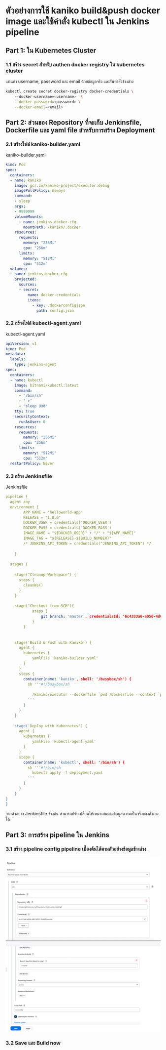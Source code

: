 # ตัวอย่างการใช้ kaniko build&push docker image  และใช้คำสั่ง kubectl ใน Jenkins pipeline
<!-- ## Table of Contents
- [Installation](#installation)
- [Usage](#usage)
- [Contributing](#contributing)
- [License](#license) -->

## Part 1: ใน Kubernetes Cluster
### 1.1 สร้าง secret สำหรับ authen docker registry ใน kubernetes cluster

แทนค่า username, password และ email ด้วยข้อมูลจริง และรันคำสั่งข้างล่าง
```bash
kubectl create secret docker-registry docker-credentials \  
    --docker-username=<username>  \
    --docker-password=<password> \
    --docker-email=<email>
```
## Part 2: ส่วนของ Repository ที่จะเก็บ Jenkinsfile, Dockerfile และ yaml file สำหรับการสร้าง Deployment
### 2.1 สร้างไฟล์ kaniko-builder.yaml 
kaniko-builder.yaml
```yaml
kind: Pod
spec:
  containers:
  - name: kaniko
    image: gcr.io/kaniko-project/executor:debug
    imagePullPolicy: Always
    command:
    - sleep
    args:
    - 9999999
    volumeMounts:
      - name: jenkins-docker-cfg
        mountPath: /kaniko/.docker
    resources:
      requests:
        memory: "256Mi"  
        cpu: "256m"      
      limits:
        memory: "512Mi"  
        cpu: "512m"      
  volumes:
  - name: jenkins-docker-cfg
    projected:
      sources:
      - secret:
          name: docker-credentials
          items:
            - key: .dockerconfigjson
              path: config.json
```
### 2.2 สร้างไฟล์ kubectl-agent.yaml
kubectl-agent.yaml
```yaml
apiVersion: v1
kind: Pod
metadata:
  labels:
    type: jenkins-agent
spec:
  containers:
  - name: kubectl
    image: bitnami/kubectl:latest
    command:
      - "/bin/sh"
      - "-c"
      - "sleep 99d"
    tty: true
    securityContext:
      runAsUser: 0
    resources:
      requests:
        memory: "256Mi"  
        cpu: "256m"      
      limits:
        memory: "512Mi"  
        cpu: "512m"
  restartPolicy: Never
```
### 2.3 สร้าง Jenkinsfile 
Jenkinsfile

```yaml
pipeline {
  agent any
  environment {
        APP_NAME = "helloworld-app"
        RELEASE = "1.0.0"
        DOCKER_USER = credentials('DOCKER_USER')
        DOCKER_PASS = credentials('DOCKER_PASS')
        IMAGE_NAME = "${DOCKER_USER}" + "/" + "${APP_NAME}"
        IMAGE_TAG = "${RELEASE}-${BUILD_NUMBER}"
        /* JENKINS_API_TOKEN = credentials("JENKINS_API_TOKEN") */

    }

  stages {

    stage("Cleanup Workspace") {
      steps {
        cleanWs()
      }
    }

    stage("Checkout from SCM"){
            steps {
                git branch: 'master', credentialsId: '6c4333a6-a956-4d65-8923-3b48fb5e4d4a', url: 'https://github.com/netchanokmu/test-kaniko-build.git'
            }
        }


    stage('Build & Push with Kaniko') {
      agent {
        kubernetes {
            yamlFile 'kaniko-builder.yaml'
        }
      }
      steps {
        container(name: 'kaniko', shell: '/busybox/sh') {
          sh '''#!/busybox/sh

            /kaniko/executor --dockerfile `pwd`/Dockerfile --context `pwd` --destination=${IMAGE_NAME}:${IMAGE_TAG} --destination=${IMAGE_NAME}:latest
          '''
        }
      }
    }

    stage('Deploy with Kubernetes') {
      agent {
        kubernetes {
            yamlFile 'kubectl-agent.yaml'
        }
      }
      steps {
        container(name: 'kubectl', shell: '/bin/sh') {
          sh '''#!/bin/sh
            kubectl apply -f deployment.yaml
          '''
        }
      }
    }
}
}
```
จากตัวอย่าง Jenkinsfile ข้างต้น สามารถปรับเปลี่ยนให้เหมาะสมตามข้อมูลความเป็นจริงของตัวเองได้

## Part 3: การสร้าง pipeline ใน Jenkins 

### 3.1 สร้าง pipeline config pipeline เบื้องต้นได้ตามตัวอย่างข้อมูลข้างล่าง
![pipeline1](images/pipeline1.png)
![pipeline2](images/pipeline2.png)

### 3.2 Save และ  Build now







